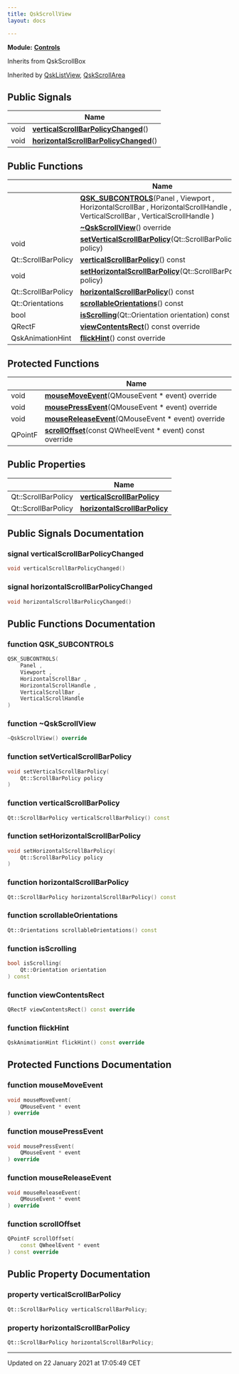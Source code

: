 ```yaml
---
title: QskScrollView
layout: docs

---
```



**Module:** **[Controls](/docs/modules/group___controls/)**



Inherits from QskScrollBox

Inherited by [QskListView](/docs/classes/class_qsk_list_view/), [QskScrollArea](/docs/classes/class_qsk_scroll_area/)

## Public Signals

|                | Name           |
| -------------- | -------------- |
| void | **[verticalScrollBarPolicyChanged](/docs/classes/class_qsk_scroll_view/#signal-verticalscrollbarpolicychanged)**() |
| void | **[horizontalScrollBarPolicyChanged](/docs/classes/class_qsk_scroll_view/#signal-horizontalscrollbarpolicychanged)**() |

## Public Functions

|                | Name           |
| -------------- | -------------- |
| | **[QSK_SUBCONTROLS](/docs/classes/class_qsk_scroll_view/#function-qsk_subcontrols)**(Panel , Viewport , HorizontalScrollBar , HorizontalScrollHandle , VerticalScrollBar , VerticalScrollHandle ) |
| | **[~QskScrollView](/docs/classes/class_qsk_scroll_view/#function-~qskscrollview)**() override |
| void | **[setVerticalScrollBarPolicy](/docs/classes/class_qsk_scroll_view/#function-setverticalscrollbarpolicy)**(Qt::ScrollBarPolicy policy) |
| Qt::ScrollBarPolicy | **[verticalScrollBarPolicy](/docs/classes/class_qsk_scroll_view/#function-verticalscrollbarpolicy)**() const |
| void | **[setHorizontalScrollBarPolicy](/docs/classes/class_qsk_scroll_view/#function-sethorizontalscrollbarpolicy)**(Qt::ScrollBarPolicy policy) |
| Qt::ScrollBarPolicy | **[horizontalScrollBarPolicy](/docs/classes/class_qsk_scroll_view/#function-horizontalscrollbarpolicy)**() const |
| Qt::Orientations | **[scrollableOrientations](/docs/classes/class_qsk_scroll_view/#function-scrollableorientations)**() const |
| bool | **[isScrolling](/docs/classes/class_qsk_scroll_view/#function-isscrolling)**(Qt::Orientation orientation) const |
| QRectF | **[viewContentsRect](/docs/classes/class_qsk_scroll_view/#function-viewcontentsrect)**() const override |
| QskAnimationHint | **[flickHint](/docs/classes/class_qsk_scroll_view/#function-flickhint)**() const override |

## Protected Functions

|                | Name           |
| -------------- | -------------- |
| void | **[mouseMoveEvent](/docs/classes/class_qsk_scroll_view/#function-mousemoveevent)**(QMouseEvent * event) override |
| void | **[mousePressEvent](/docs/classes/class_qsk_scroll_view/#function-mousepressevent)**(QMouseEvent * event) override |
| void | **[mouseReleaseEvent](/docs/classes/class_qsk_scroll_view/#function-mousereleaseevent)**(QMouseEvent * event) override |
| QPointF | **[scrollOffset](/docs/classes/class_qsk_scroll_view/#function-scrolloffset)**(const QWheelEvent * event) const override |

## Public Properties

|                | Name           |
| -------------- | -------------- |
| Qt::ScrollBarPolicy | **[verticalScrollBarPolicy](/docs/classes/class_qsk_scroll_view/#property-verticalscrollbarpolicy)**  |
| Qt::ScrollBarPolicy | **[horizontalScrollBarPolicy](/docs/classes/class_qsk_scroll_view/#property-horizontalscrollbarpolicy)**  |

## Public Signals Documentation

### signal verticalScrollBarPolicyChanged

```cpp
void verticalScrollBarPolicyChanged()
```


### signal horizontalScrollBarPolicyChanged

```cpp
void horizontalScrollBarPolicyChanged()
```


## Public Functions Documentation

### function QSK_SUBCONTROLS

```cpp
QSK_SUBCONTROLS(
    Panel ,
    Viewport ,
    HorizontalScrollBar ,
    HorizontalScrollHandle ,
    VerticalScrollBar ,
    VerticalScrollHandle 
)
```


### function ~QskScrollView

```cpp
~QskScrollView() override
```


### function setVerticalScrollBarPolicy

```cpp
void setVerticalScrollBarPolicy(
    Qt::ScrollBarPolicy policy
)
```


### function verticalScrollBarPolicy

```cpp
Qt::ScrollBarPolicy verticalScrollBarPolicy() const
```


### function setHorizontalScrollBarPolicy

```cpp
void setHorizontalScrollBarPolicy(
    Qt::ScrollBarPolicy policy
)
```


### function horizontalScrollBarPolicy

```cpp
Qt::ScrollBarPolicy horizontalScrollBarPolicy() const
```


### function scrollableOrientations

```cpp
Qt::Orientations scrollableOrientations() const
```


### function isScrolling

```cpp
bool isScrolling(
    Qt::Orientation orientation
) const
```


### function viewContentsRect

```cpp
QRectF viewContentsRect() const override
```


### function flickHint

```cpp
QskAnimationHint flickHint() const override
```


## Protected Functions Documentation

### function mouseMoveEvent

```cpp
void mouseMoveEvent(
    QMouseEvent * event
) override
```


### function mousePressEvent

```cpp
void mousePressEvent(
    QMouseEvent * event
) override
```


### function mouseReleaseEvent

```cpp
void mouseReleaseEvent(
    QMouseEvent * event
) override
```


### function scrollOffset

```cpp
QPointF scrollOffset(
    const QWheelEvent * event
) const override
```


## Public Property Documentation

### property verticalScrollBarPolicy

```cpp
Qt::ScrollBarPolicy verticalScrollBarPolicy;
```


### property horizontalScrollBarPolicy

```cpp
Qt::ScrollBarPolicy horizontalScrollBarPolicy;
```


-------------------------------

Updated on 22 January 2021 at 17:05:49 CET